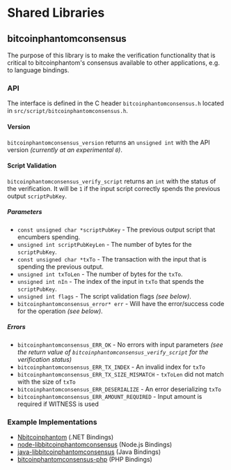 Shared Libraries
================

## bitcoinphantomconsensus

The purpose of this library is to make the verification functionality that is critical to bitcoinphantom's consensus available to other applications, e.g. to language bindings.

### API

The interface is defined in the C header `bitcoinphantomconsensus.h` located in  `src/script/bitcoinphantomconsensus.h`.

#### Version

`bitcoinphantomconsensus_version` returns an `unsigned int` with the API version *(currently at an experimental `0`)*.

#### Script Validation

`bitcoinphantomconsensus_verify_script` returns an `int` with the status of the verification. It will be `1` if the input script correctly spends the previous output `scriptPubKey`.

##### Parameters
- `const unsigned char *scriptPubKey` - The previous output script that encumbers spending.
- `unsigned int scriptPubKeyLen` - The number of bytes for the `scriptPubKey`.
- `const unsigned char *txTo` - The transaction with the input that is spending the previous output.
- `unsigned int txToLen` - The number of bytes for the `txTo`.
- `unsigned int nIn` - The index of the input in `txTo` that spends the `scriptPubKey`.
- `unsigned int flags` - The script validation flags *(see below)*.
- `bitcoinphantomconsensus_error* err` - Will have the error/success code for the operation *(see below)*.

##### Errors
- `bitcoinphantomconsensus_ERR_OK` - No errors with input parameters *(see the return value of `bitcoinphantomconsensus_verify_script` for the verification status)*
- `bitcoinphantomconsensus_ERR_TX_INDEX` - An invalid index for `txTo`
- `bitcoinphantomconsensus_ERR_TX_SIZE_MISMATCH` - `txToLen` did not match with the size of `txTo`
- `bitcoinphantomconsensus_ERR_DESERIALIZE` - An error deserializing `txTo`
- `bitcoinphantomconsensus_ERR_AMOUNT_REQUIRED` - Input amount is required if WITNESS is used

### Example Implementations
- [Nbitcoinphantom](https://github.com/NicolasDorier/Nbitcoinphantom/blob/master/Nbitcoinphantom/Script.cs#L814) (.NET Bindings)
- [node-libbitcoinphantomconsensus](https://github.com/bitpay/node-libbitcoinphantomconsensus) (Node.js Bindings)
- [java-libbitcoinphantomconsensus](https://github.com/dexX7/java-libbitcoinphantomconsensus) (Java Bindings)
- [bitcoinphantomconsensus-php](https://github.com/Bit-Wasp/bitcoinphantomconsensus-php) (PHP Bindings)
